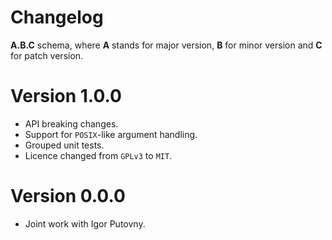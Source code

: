 # Changelog

**A.B.C** schema, where **A** stands for major version, **B** for minor
version and **C** for patch version.

# Version 1.0.0

- API breaking changes.
- Support for `POSIX`-like argument handling.
- Grouped unit tests.
- Licence changed from `GPLv3` to `MIT`.

# Version 0.0.0

- Joint work with Igor Putovny.
